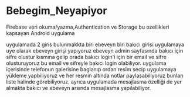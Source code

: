 # Bebegim_Neyapiyor
Firebase veri okuma/yazma,Authentication ve Storage bu ozellikleri kapsayan Android uygulama

uygulamada 2 giris bulunmakkta biri ebeveyn biri bakıcı girisi uygulamaya uye olarak ebeveyn girişi yapıyoruz ebeveyn admin sayfasında 
bakıcı için sifre olustur kısmına gelip orada bakıcı login'i için bir email ve sifre olusturuyoruz 
bu email ve sifreyle bakıcı login olabiliyor.
uygulama içerisinde telefonun galerisine baglanıp ordan resim secip uygulamaya yükleme yapbiliyoruz ve her resmin altında notlar paylasabiliyoruz bunları
liste halinde görebiliyoruz.
ayrıca uygulamada mesajlasma özelliği de yer almakta bakıcı ve ebeveyn arsında mesajlasma yapılabiliyor.

